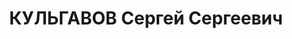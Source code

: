 ---
title: КУЛЬГАВОВ Сергей Сергеевич
description: 'Род. 20.05.1884, г. Новочеркасск. Проживал: г. Ростов-на-Дону, 18 линия
  д. 51. Преподаватель математики и гидравлики

  Арестован 04.07.1937. Обв. по ст.ст. 58-1"а", 58-2, 58-8, 58-11 УК РСФСР. Приговор:
  выездная сессия ВК ВС СССР, 14.12.1937 – ВМН с конфискацией имущества.

  Реабилитирован ВК ВС СССР 06.07.1957 за отсутствием состава преступления'
---